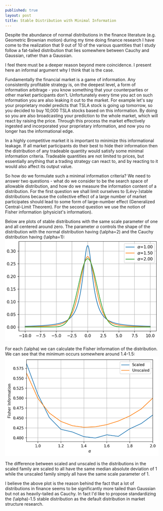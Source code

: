 ```yaml
---
published: true
layout: post
title: Stable Distribution with Minimal Information
---
```


Despite the abundance of normal distributions in the finance literature (e.g. Geometric Brownian motion) during my time doing finance research I have come to the realization that 9 out of 10 of the various quantities that I study follow a fat-tailed distribution that lies somewhere between Cauchy and Gaussian, rather than a Gaussian.

I feel there must be a deeper reason beyond mere coincidence. I present here an informal argument why I think that is the case.

Fundamentally the financial market is a game of information. Any consistently profitable strategy is, on the deepest level, a form of information arbitrage - you know something that your counterparties or other market participants don't. Unfortunately every time you act on such information you are also leaking it out to the market. For example let's say your proprietary model predicts that TSLA stock is going up tomorrow, so you decided to buy 10,000 TSLA stocks based on this information. By doing so you are also broadcasting your prediction to the whole market, which will react by raising the price. Through this process the market effectively ingested and incorporated your proprietary information, and now you no longer has the informational edge.

In a highly competitive market it is important to minimize this informational leakage. If all market participants do their best to hide their information then the distribution of any tradeable quantity would satisfy some minimal information criteria. Tradeable quantities are not limited to prices, but essentially anything that a trading strategy can react to, and by reacting to it would also affect its output value. 

So how do we formulate such a minimal information criteria? We need to answer two questions - what do we consider to be the search space of allowable distribution, and how do we measure the information content of a distribution. For the first question we shall limit ourselves to (Lévy-)stable distributions because the collective effect of a large number of market participates should lead to some form of large-number effect (Generalized Central-Limit Theorem). For the second question we use the notion of Fisher information (physicist's information).

Below are plots of stable distributions with the same scale parameter of one and all centered around zero. The parameter $\alpha$ controls the shape of the distribution with the normal distribution having \(\alpha=2\) and the Cauchy distribution having \(\alpha=1\):
![levy-stable-distributions.png](/assets/img/levy-stable-distributions.png)

For each \(\alpha\) we can calculate the Fisher information of the distribution. We can see that the minimum occurs somewhere around 1.4-1.5:
![fisher-info-stable-dist.png](/assets/img/fisher-info-stable-dist.png)

The difference between scaled and unscaled is the distributions in the scaled family are scaled to all have the same median absolute deviation of 1 while the unscaled family simply all have the same scale parameter of 1.

I believe the above plot is the reason behind the fact that a lot of distributions in finance seems to be significantly more tailed than Gaussian but not as heavily-tailed as Cauchy. In fact I'd like to propose standardizing the \(\alpha\)-1.5 stable distribution as the default distribution in market structure research.
